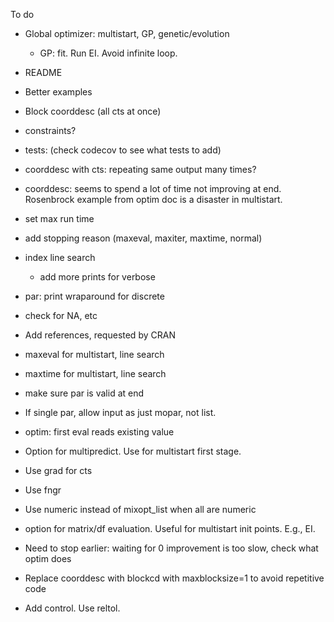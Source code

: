 To do

* Global optimizer: multistart, GP, genetic/evolution

  * GP: fit. Run EI. Avoid infinite loop.

* README

* Better examples

* Block coorddesc (all cts at once)

* constraints?

* tests: (check codecov to see what tests to add)

* coorddesc with cts: repeating same output many times?

* coorddesc: seems to spend a lot of time not improving at end.
Rosenbrock example from optim doc is a disaster in multistart.

* set max run time

* add stopping reason (maxeval, maxiter, maxtime, normal)

* index line search
  - add more prints for verbose

* par: print wraparound for discrete

* check for NA, etc

* Add references, requested by CRAN

* maxeval for multistart, line search

* maxtime for multistart, line search

* make sure par is valid at end

* If single par, allow input as just mopar, not list.

* optim: first eval reads existing value

* Option for multipredict. Use for multistart first stage.

* Use grad for cts

* Use fngr

* Use numeric instead of mixopt_list when all are numeric

* option for matrix/df evaluation. Useful for multistart init points. E.g., EI.

* Need to stop earlier: waiting for 0 improvement is too slow, check what optim does

* Replace coorddesc with blockcd with maxblocksize=1 to avoid repetitive code

* Add control. Use reltol.
